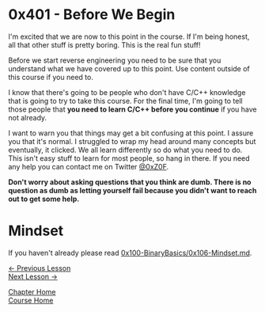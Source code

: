 # 0x401 - Before We Begin
I'm excited that we are now to this point in the course. If I'm being honest, all that other stuff is pretty boring. This is the real fun stuff!

Before we start reverse engineering you need to be sure that you understand what we have covered up to this point. Use content outside of this course if you need to. 

I know that there's going to be people who don't have C/C++ knowledge that is going to try to take this course. For the final time, I'm going to tell those people that **you need to learn C/C++ before you continue** if you have not already.

I want to warn you that things may get a bit confusing at this point. I assure you that it's normal. I struggled to wrap my head around many concepts but eventually, it clicked. We all learn differently so do what you need to do. This isn't easy stuff to learn for most people, so hang in there. If you need any help you can contact me on Twitter [@0xZ0F](https://twitter.com/0xZ0F). 

**Don't worry about asking questions that you think are dumb. There is no question as dumb as letting yourself fail because you didn't want to reach out to get some help.**

# Mindset
If you haven't already please read [0x100-BinaryBasics/0x106-Mindset.md](../0x100-BinaryBasics/0x106-Mindset.md).

[<- Previous Lesson](0x400-BasicReversing.md)  
[Next Lesson ->](0x402-FunctionCall.md)  

[Chapter Home](0x400-ToolGuides.md)  
[Course Home](../README.md)  